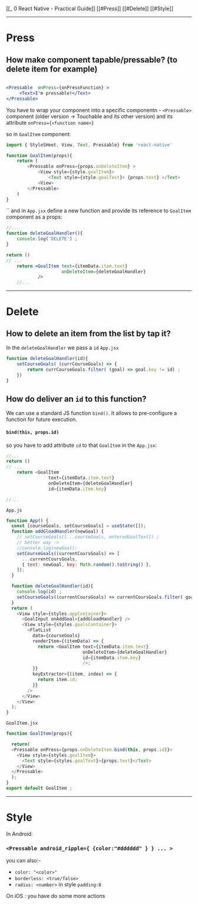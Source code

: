 [[_ 0 React Native - Practical Guide]]
 [[#Press]]
 [[#Delete]]
 [[#Style]]


----
# Press
## How make component tapable/pressable? (to delete item for example)

```jsx

<Pressable 	onPress={onPressFunction} >
	 <Text>I'm pressable!</Text>
</Pressable>
```


You have to wrap your component into a specific componentn -  `<Pressable>` component (older version -> Touchable and its other version) and its attribute `onPress={<function name>}`

so in `GoalItem` component:
```js
import { StyleSHeet, View, Text, Pressable} from 'react-native'

function GoalItem(props){
	return (
		<Pressable onPress={props.onDeleteItem} >
			<View style={style.goalItem}>
				<Text style={style.goalText}> {props.text} </Text>
			<View>
		</Pressable>
	)
}
```
``
and in `App.jsx` define a new function and provide its reference to `GoalItem` component as a props:
```jsx
//...
function deleteGoalHandler(){
	console.log('DELETE') ;
}

return ()
// ...
	return <GoalItem text={itemData.item.text} 
					 onDeleteItem={deleteGoalHandler} 
			/>
	//...
```


-----
# Delete
## How to delete an item from the list by tap it?
In the `deleteGoalHandler` we pass a `id`
`App.jsx`
```js
function deleteGoalHandler(id){
	setCourseGoals( (currCourseGoals) => {
		return currCourseGoals.filter( (goal) => goal.key != id) ;
	})
}
```

## How do deliver an `id` to this function?
We can use a standard JS function `bind()`. It allows to pre-configure a function for future execution. 
#### `bind(this, props.id) `
so you have to add attribute `id` to that `GoalItem` in the `App.jsx`:
```js
//...
return ()
// ...
	return <GoalItem 
				text={itemData.item.text}
				onDeleteItem={deleteGoalHandler}
				id={itemData.item.key}

//...
```


`App.js`
```js
function App() {
  const [courseGoals, setCourseGoals] = useState([]);
  function addGloadHandler(newGoal) {
    // setCourseGoals([...courseGoals, enteredGoalText]) ;
    // better way ->
    //console.log(newGoal);
    setCourseGoals((currentCoursGoals) => [
      ...currentCoursGoals,
      { text: newGoal, key: Math.random().toString() },
    ]);
  }

  function deleteGoalHandler(id){
    console.log(id) ;
    setCourseGoals((currentCoursGoals) => currentCoursGoals.filter( goal => goal.key != id) ) ;
  }
  return (
    <View style={styles.appContainer}>
      <GoalInput onAddGoal={addGloadHandler} />
      <View style={styles.goalsContainer}>
        <FlatList
          data={courseGoals}
          renderItem={(itemData) => {
            return <GoalItem text={itemData.item.text}
                             onDeleteItem={deleteGoalHandler}
                             id={itemData.item.key}
                             />;
          }}
          keyExtractor={(item, index) => {
            return item.id;
          }}
        />
      </View>
    </View>
  );
}

```

`GoalItem.jsx`
```js
function GoalItem(props){

  return(
  <Pressable onPress={props.onDeleteItem.bind(this, props.id)}>
    <View style={styles.goalItem}>
      <Text style={styles.goalText}>{props.text}</Text>
    </View>
  </Pressable>
  );
}
export default GoalItem ;
```


----
# Style
In Android: 
### `<Pressable android_ripple={ {color:"#dddddd" } } ... >`

you can also:-
- `color: "<color>"`
- `borderless: <true/false>`
- `radius: <number>`
in  style `padding:8`


On iOS :
you have do some more actions

